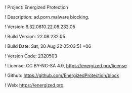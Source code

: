 ! Project: Energized Protection

! Description: ad.porn.malware blocking.

! Version: 6.32.0810.22.08.232.05

! Build Version: 22.08.232.05

! Build Date: Sat, 20 Aug 22 05:03:51 +06

! Version Code: 2320503

! License: CC BY-NC-SA 4.0, https://energized.pro/license

! Github: https://github.com/EnergizedProtection/block

! Web: https://energized.pro
